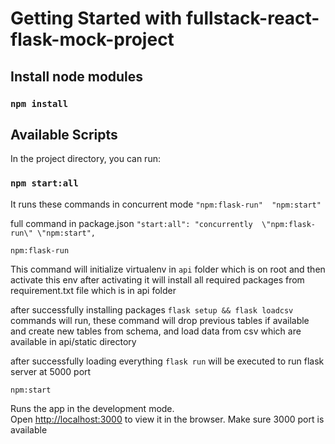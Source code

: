 # Getting Started with fullstack-react-flask-mock-project

## Install node modules

### `npm install`

## Available Scripts

In the project directory, you can run:

### `npm start:all`

It runs these commands in concurrent mode 
`"npm:flask-run"  "npm:start"`

full command in package.json 
`"start:all": "concurrently  \"npm:flask-run\" \"npm:start",`

`npm:flask-run`

This command will initialize virtualenv in `api` folder which is on root and then activate this env
after activating it will install all required packages from requirement.txt file which is in api folder

after successfully installing packages 
`flask setup && flask loadcsv` commands will run, 
these command will drop previous tables if available and create new tables from schema, and load data from csv which are available in api/static directory 

after successfully loading everything `flask run` will be executed to run flask server at 5000 port

`npm:start`

Runs the app in the development mode.\
Open [http://localhost:3000](http://localhost:3000) to view it in the browser.
Make sure 3000 port is available



